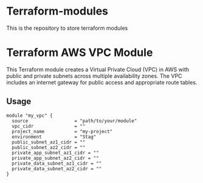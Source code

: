 # Terraform-modules
This is the repository to store terraform modules
# Terraform AWS VPC Module

This Terraform module creates a Virtual Private Cloud (VPC) in AWS with public and private subnets across multiple availability zones. The VPC includes an internet gateway for public access and appropriate route tables.

## Usage

```hcl
module "my_vpc" {
  source                 = "path/to/your/module"
  vpc_cidr               = ""
  project_name           = "my-project"
  environment            = "Stag"
  public_subnet_az1_cidr = ""
  public_subnet_az2_cidr = ""
  private_app_subnet_az1_cidr = ""
  private_app_subnet_az2_cidr = ""
  private_data_subnet_az1_cidr = ""
  private_data_subnet_az2_cidr = ""
}

